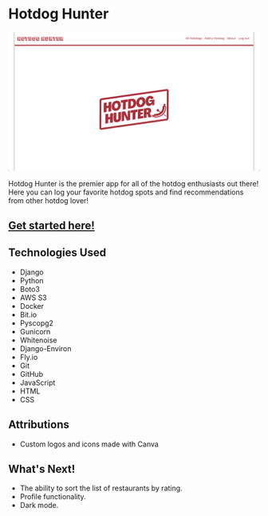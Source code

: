 # Hotdog Hunter

![App Screenshot](https://github.com/trentonwahr/hotdog-hunter/blob/main/main_app/static/images/app-screenshot.png)

Hotdog Hunter is the premier app for all of the hotdog enthusiasts out there! Here you can log your favorite hotdog spots and find recommendations from other hotdog lover!

## [Get started here!](https://hotdog-hunter.fly.dev/)

## Technologies Used

* Django
* Python
* Boto3
* AWS S3
* Docker
* Bit.io
* Pyscopg2
* Gunicorn
* Whitenoise
* Django-Environ
* Fly.io
* Git
* GitHub
* JavaScript
* HTML
* CSS

## Attributions

* Custom logos and icons made with Canva

## What's Next!

* The ability to sort the list of restaurants by rating.
* Profile functionality.
* Dark mode.